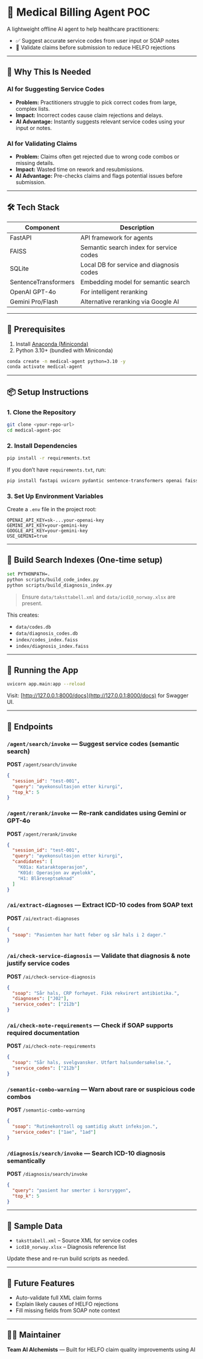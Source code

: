 # 🧠 Medical Billing Agent POC

A lightweight offline AI agent to help healthcare practitioners:

- ✅ Suggest accurate service codes from user input or SOAP notes
- 🚨 Validate claims before submission to reduce HELFO rejections

---

## 📌 Why This Is Needed

### AI for Suggesting Service Codes
- **Problem:** Practitioners struggle to pick correct codes from large, complex lists.
- **Impact:** Incorrect codes cause claim rejections and delays.
- **AI Advantage:** Instantly suggests relevant service codes using your input or notes.

### AI for Validating Claims
- **Problem:** Claims often get rejected due to wrong code combos or missing details.
- **Impact:** Wasted time on rework and resubmissions.
- **AI Advantage:** Pre-checks claims and flags potential issues before submission.

---

## 🛠️ Tech Stack

| Component            | Description                                 |
|---------------------|---------------------------------------------|
| FastAPI             | API framework for agents                    |
| FAISS               | Semantic search index for service codes     |
| SQLite              | Local DB for service and diagnosis codes    |
| SentenceTransformers| Embedding model for semantic search         |
| OpenAI GPT-4o       | For intelligent reranking                   |
| Gemini Pro/Flash    | Alternative reranking via Google AI         |

---

## 🧰 Prerequisites

1. Install [Anaconda (Miniconda)](https://docs.conda.io/en/latest/miniconda.html)
2. Python 3.10+ (bundled with Miniconda)

```bash
conda create -n medical-agent python=3.10 -y
conda activate medical-agent
```

---

## 📦 Setup Instructions

### 1. Clone the Repository

```bash
git clone <your-repo-url>
cd medical-agent-poc
```

### 2. Install Dependencies

```bash
pip install -r requirements.txt
```

If you don’t have `requirements.txt`, run:

```bash
pip install fastapi uvicorn pydantic sentence-transformers openai faiss-cpu python-dotenv google-generativeai openpyxl pandas
```

### 3. Set Up Environment Variables

Create a `.env` file in the project root:

```
OPENAI_API_KEY=sk-...your-openai-key
GEMINI_API_KEY=your-gemini-key
GOOGLE_API_KEY=your-gemini-key
USE_GEMINI=true
```

---

## 🔧 Build Search Indexes (One-time setup)

```bash
set PYTHONPATH=.
python scripts/build_code_index.py
python scripts/build_diagnosis_index.py
```

> Ensure `data/taksttabell.xml` and `data/icd10_norway.xlsx` are present.

This creates:
- `data/codes.db`
- `data/diagnosis_codes.db`
- `index/codes_index.faiss`
- `index/diagnosis_index.faiss`

---

## 🚀 Running the App

```bash
uvicorn app.main:app --reload
```

Visit: [http://127.0.0.1:8000/docs](http://127.0.0.1:8000/docs) for Swagger UI.

---

## 📌 Endpoints

### `/agent/search/invoke` — Suggest service codes (semantic search)

**POST** `/agent/search/invoke`
```json
{
  "session_id": "test-001",
  "query": "øyekonsultasjon etter kirurgi",
  "top_k": 5
}
```

### `/agent/rerank/invoke` — Re-rank candidates using Gemini or GPT-4o

**POST** `/agent/rerank/invoke`
```json
{
  "session_id": "test-001",
  "query": "øyekonsultasjon etter kirurgi",
  "candidates": [
    "K01a: Kataraktoperasjon",
    "K01d: Operasjon av øyelokk",
    "H1: Blåreseptsøknad"
  ]
}
```

### `/ai/extract-diagnoses` — Extract ICD-10 codes from SOAP text

**POST** `/ai/extract-diagnoses`
```json
{
  "soap": "Pasienten har hatt feber og sår hals i 2 dager."
}
```

### `/ai/check-service-diagnosis` — Validate that diagnosis & note justify service codes

**POST** `/ai/check-service-diagnosis`
```json
{
  "soap": "Sår hals, CRP forhøyet. Fikk rekvirert antibiotika.",
  "diagnoses": ["J02"],
  "service_codes": ["212b"]
}
```

### `/ai/check-note-requirements` — Check if SOAP supports required documentation

**POST** `/ai/check-note-requirements`
```json
{
  "soap": "Sår hals, svelgvansker. Utført halsundersøkelse.",
  "service_codes": ["212b"]
}
```

### `/semantic-combo-warning` — Warn about rare or suspicious code combos

**POST** `/semantic-combo-warning`
```json
{
  "soap": "Rutinekontroll og samtidig akutt infeksjon.",
  "service_codes": ["1ae", "1ad"]
}
```

### `/diagnosis/search/invoke` — Search ICD-10 diagnosis semantically

**POST** `/diagnosis/search/invoke`
```json
{
  "query": "pasient har smerter i korsryggen",
  "top_k": 5
}
```

---

## 🧪 Sample Data

- `taksttabell.xml` – Source XML for service codes
- `icd10_norway.xlsx` – Diagnosis reference list

Update these and re-run build scripts as needed.

---

## 🔮 Future Features
- Auto-validate full XML claim forms
- Explain likely causes of HELFO rejections
- Fill missing fields from SOAP note context

---

## 👨‍💻 Maintainer
**Team AI Alchemists** — Built for HELFO claim quality improvements using AI
